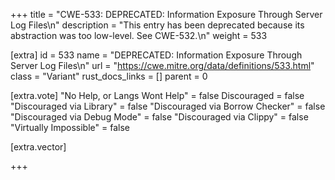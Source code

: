 +++
title = "CWE-533: DEPRECATED: Information Exposure Through Server Log Files\n"
description = "This entry has been deprecated because its abstraction was too low-level. See CWE-532.\n"
weight = 533

[extra]
id = 533
name = "DEPRECATED: Information Exposure Through Server Log Files\n"
url = "https://cwe.mitre.org/data/definitions/533.html"
class = "Variant"
rust_docs_links = []
parent = 0

[extra.vote]
"No Help, or Langs Wont Help" = false
Discouraged = false
"Discouraged via Library" = false
"Discouraged via Borrow Checker" = false
"Discouraged via Debug Mode" = false
"Discouraged via Clippy" = false
"Virtually Impossible" = false

[extra.vector]

+++